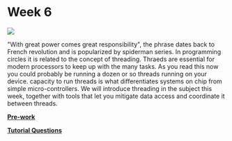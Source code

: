 # Week 6

![](https://external-preview.redd.it/bFbMbDgAT6M6T4zsVmk16Oiip7vIOWaeuEY0vTkkZoU.png?auto=webp&s=28beaec3c4c5ef4dc02de8421114dcb460bf6a89)

"With great power comes great responsibility", the phrase dates back to French revolution and is popularized by spiderman series. In programming circles it is related to the concept of threading. Thraeds are essential for modern processors to keep up with the many tasks. As you read this now you could probably be running a dozen or so threads running on your device. capacity to run threads is what differentiates systems on chip from simple micro-controllers. We will introduce threading in the subject this week, together with tools that let you mitigate data access and coordinate it between threads.

**[Pre-work](./PREWORK.md)**

**[Tutorial Questions](./TUTORIAL.md)**



